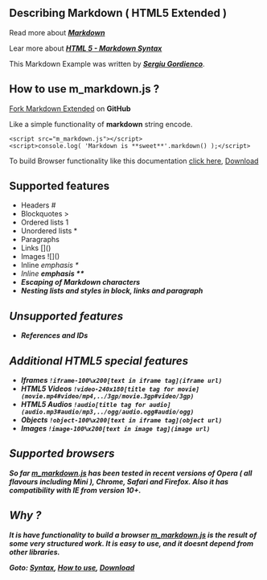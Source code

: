 ## Describing Markdown ( HTML5 Extended )

Read more about [___Markdown___](about.md)

Lear more about [___HTML 5 - Markdown Syntax___](syntax.md)

This Markdown Example was written by [**_Sergiu Gordienco_**](mailto:sergiu-gordienco@gmail.com).

## How to use **m_markdown.js** ?

[Fork Markdown Extended](https://github.com/sergiu-gordienco/markdown-extended) on **GitHub**

Like a simple functionality of **markdown** string encode.

```htmlmixed
<script src="m_markdown.js"></script>
<script>console.log( 'Markdown is **sweet**'.markdown() );</script>
```

To build Browser functionality like this documentation [click here](browser.md), [Download](download.md)

## Supported features

* Headers #
* Blockquotes >
* Ordered lists 1
* Unordered lists \*
* Paragraphs
* Links \[\]\(\)
* Images !\[\]\(\)
* Inline <em> emphasis \*
* Inline <strong> emphasis \*\*
* Escaping of Markdown characters
* Nesting lists and styles in block, links and paragraph

## Unsupported features

* References and IDs

## Additional HTML5 special features

* Iframes `!iframe-100%x200[text in iframe tag](iframe url)`
* HTML5 Videos `!video-240x180[title tag for movie](movie.mp4#video/mp4,../3gp/movie.3gp#video/3gp)`
* HTML5 Audios `!audio[title tag for audio](audio.mp3#audio/mp3,../ogg/audio.ogg#audio/ogg)`
* Objects `!object-100%x200[text in iframe tag](object url)`
* Images `!image-100%x200[text in image tag](image url)`

## Supported browsers

So far [m_markdown.js](download.md) has been tested in recent versions of Opera ( all flavours including Mini ), Chrome, Safari and Firefox. Also it has  compatibility with IE from version 10+.

## Why ?

It is have functionality to build a browser
[m_markdown.js](download.md) is the result of some very structured work.
It is easy to use, and it doesnt depend from other libraries.

Goto: [Syntax](syntax.md), [How to use](browser.md), [Download](download.md)
